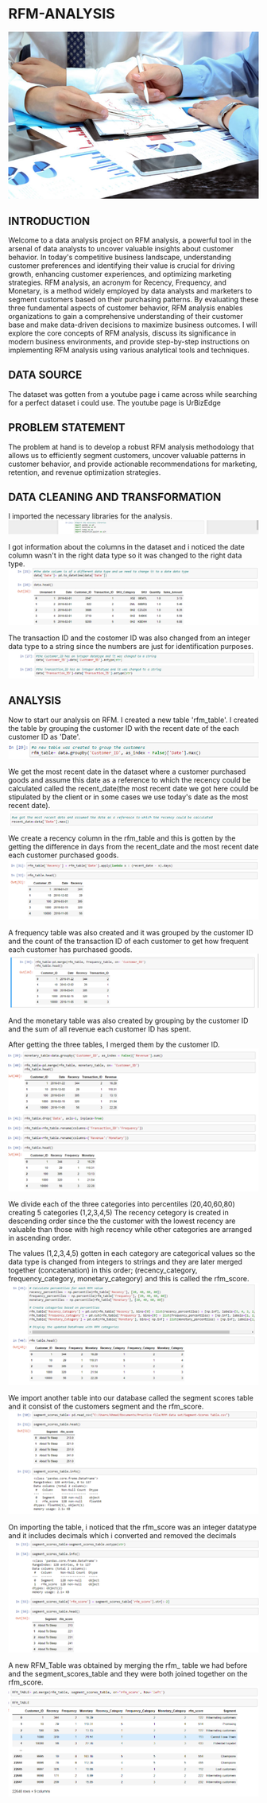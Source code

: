 # RFM-ANALYSIS
![](R(1).jpg)

## INTRODUCTION
Welcome to a data analysis project on RFM analysis, a powerful tool in the arsenal of data analysts to uncover valuable insights about customer behavior. In today's competitive business landscape, understanding customer preferences and identifying their value is crucial for driving growth, enhancing customer experiences, and optimizing marketing strategies.
RFM analysis, an acronym for Recency, Frequency, and Monetary, is a method widely employed by data analysts and marketers to segment customers based on their purchasing patterns. By evaluating these three fundamental aspects of customer behavior, RFM analysis enables organizations to gain a comprehensive understanding of their customer base and make data-driven decisions to maximize business outcomes.
I will explore the core concepts of RFM analysis, discuss its significance in modern business environments, and provide step-by-step instructions on implementing RFM analysis using various analytical tools and techniques.

## DATA SOURCE
The dataset was gotten from a youtube page i came across while searching for a perfect dataset i could use. The youtube page is UrBizEdge

## PROBLEM STATEMENT
The problem at hand is to develop a robust RFM analysis methodology that allows us to efficiently segment customers, uncover valuable patterns in customer behavior, and provide actionable recommendations for marketing, retention, and revenue optimization strategies.

## DATA CLEANING AND TRANSFORMATION
I imported the necessary libraries for the analysis.
![](library.png)

I got information about the columns in the dataset and i noticed the date column wasn't in the right data type so it was changed to the right data type.
![](ddatatype.png)

The transaction ID and the costomer ID was also changed from  an integer data type to a string since the numbers are just for identification purposes.
![](stype.png)

## ANALYSIS
Now to start our analysis on RFM. I created a new table 'rfm_table'. I created the table  by grouping the customer ID with the recent date of the each customer ID as 'Date'. 
![](ntable.png)

We get the most recent date in the dataset where a customer purchased goods and assume this date as a reference to which the recency could be calculated called the recent_date(the most recent date we got here could be stipulated by the client or in some cases we use today's date as the most recent date).
![](rcdate.png)

We create a recency column in the rfm_table and this is gotten by the getting the difference in days from the recent_date and the most recent date each customer purchased goods.
![](rcdays.png)

A frequency table was also created and it was grouped by the customer ID and the count of the transaction ID of each customer to get how frequent each customer has purchased goods.
![](ftable.png)

And the monetary table was also created by grouping by the customer ID and the sum of all revenue each customer ID has spent. 

After getting the three tables, I merged them by the customer ID.
![](mmerged.png)

We divide each of the three categories into percentiles (20,40,60,80) creating 5 categories (1,2,3,4,5)
The recency cetegory is created in descending order since the the customer with the lowest recency are valuable than those with high recency while other categories are arranged in ascending order.

The values (1,2,3,4,5) gotten in each category are categorical values so the data type is changed from integers to strings and they are later merged together (concatenation) in this order; (recency_category, frequency_category, monetary_category) and this is called the rfm_score.
![](percentile.png)

We import another table into our database called the segment scores table and it consist of the customers segment and the rfm_score. 
![](import2.png)

On importing the table, i noticed that the rfm_score was an integer datatype and it includes decimals which i converted and removed the decimals
![](sstdtype.png)

A new RFM_Table was obtained by merging the rfm_ table we had before and the segment_scores_table and they were both joined together on the rfm_score.
![](RFM_TABLE.png)
